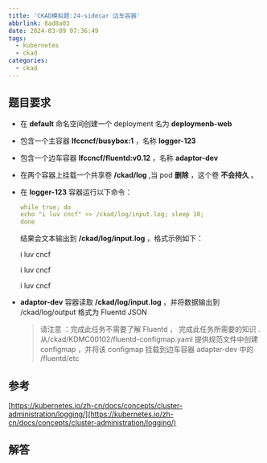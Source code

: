 ```yaml
---
title: 'CKAD模拟题:24-sidecar 边车容器'
abbrlink: 8ad8a03
date: 2024-03-09 07:36:49
tags:
  - kubernetes
  - ckad
categories:
  - ckad
---
```

## 题目要求

* 在 **default** 命名空间创建一个 deployment 名为 **deploymenb-web**
* 包含一个主容器 **lfccncf/busybox:1** ，名称 **logger-123**
* 包含一个边车容器 **lfccncf/fluentd:v0.12** ，名称 **adaptor-dev**
* 在两个容器上挂载一个共享卷 **/ckad/log** ,当 pod  **删除** ，这个卷 **不会持久** 。
* 在 **logger-123** 容器运行以下命令：

  ```yaml
  while true; do
  echo "i luv cncf" >> /ckad/log/input.log; sleep 10;
  done
  ```

  结果会文本输出到 **/ckad/log/input.log** ，格式示例如下：

  i luv cncf

  i luv cncf

  i luv cncf
* **adaptor-dev** 容器读取 **/ckad/log/input.log** ，并将数据输出到 /ckad/log/output 格式为 Fluentd JSON

  > 请注意 ：完成此任务不需要了解 Fluentd ， 完成此任务所需要的知识 .从/ckad/KDMC00102/fluentd-configmap.yaml 提供规范文件中创建 configmap ，并将该 configmap 挂载到边车容器 adapter-dev 中的 /fluentd/etc
  >

## 参考

[https://kubernetes.io/zh-cn/docs/concepts/cluster-administration/logging/](https://kubernetes.io/zh-cn/docs/concepts/cluster-administration/logging/)

## 解答
